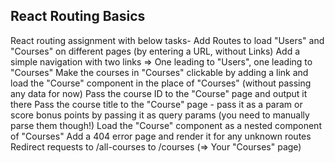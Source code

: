 ## React Routing Basics 
React routing assignment with below tasks-
          Add Routes to load "Users" and "Courses" on different pages (by entering a URL, without Links)
          Add a simple navigation with two links => One leading to "Users", one leading to "Courses"
          Make the courses in "Courses" clickable by adding a link and load the "Course" component in the place of "Courses" (without passing any data for now)
          Pass the course ID to the "Course" page and output it there
          Pass the course title to the "Course" page - pass it as a param or score bonus points by passing it as query params (you need to manually parse them though!)
          Load the "Course" component as a nested component of "Courses"
          Add a 404 error page and render it for any unknown routes
          Redirect requests to /all-courses to /courses (=> Your "Courses" page)